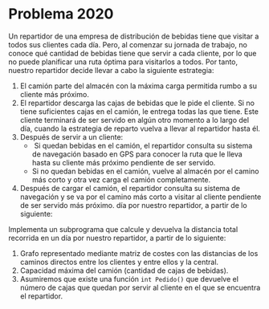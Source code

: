 # Problema 2020

Un repartidor de una empresa de distribución de bebidas tiene que visitar a todos sus clientes cada día. Pero, al comenzar su jornada de trabajo, no conoce qué cantidad de bebidas tiene que servir a cada cliente, por lo que no puede planificar una ruta óptima para visitarlos a todos. Por tanto, nuestro repartidor decide llevar a cabo la siguiente estrategia:
1. El camión parte del almacén con la máxima carga permitida rumbo a su cliente más próximo.
2. El repartidor descarga las cajas de bebidas que le pide el cliente. Si no tiene suficientes cajas en el camión, le entrega todas las que tiene. Este cliente terminará de ser servido en algún otro momento a lo largo del día, cuando la estrategia de reparto vuelva a llevar al repartidor hasta él.
3. Después de servir a un cliente:
   -  Si quedan bebidas en el camión, el repartidor consulta su sistema de navegación basado en GPS para conocer la ruta que le lleva hasta su cliente más próximo pendiente de ser servido.
   - Si no quedan bebidas en el camión, vuelve al almacén por el camino más corto y otra vez carga el camión completamente.
4. Después de cargar el camión, el repartidor consulta su sistema de navegación y se va por el camino más corto a visitar al cliente pendiente de ser servido más próximo.
día por nuestro repartidor, a partir de lo siguiente:

Implementa un subprograma que calcule y devuelva la distancia total recorrida en un día por nuestro repartidor, a partir de lo siguiente:

1. Grafo representado mediante matriz de costes con las distancias de los caminos directos entre los clientes y entre ellos y la central.
1.    Capacidad máxima del camión (cantidad de cajas de bebidas).
2.    Asumiremos que existe una función ```int Pedido()``` que devuelve el número de cajas que quedan por servir al cliente en el que se encuentra el repartidor.
